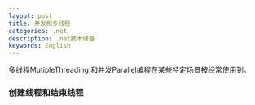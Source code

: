 ```yaml
---
layout: post
title: 并发和多线程
categories: .net
description: .net技术储备
keywords: English
---
```

多线程MutipleThreading 和并发Parallel编程在某些特定场景被经常使用到。

### 创建线程和结束线程







